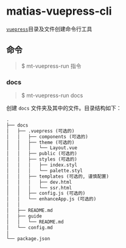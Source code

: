 # matias-vuepress-cli

[`vuepress`](https://vuepress.vuejs.org/zh/guide/directory-structure.html)目录及文件创建命令行工具

## 命令

> $ mt-vuepress-run 指令

### docs

> $ mt-vuepress-run docs

创建 `docs` 文件夹及其中的文件。目录结构如下：
```txt
.
├── docs
│   ├── .vuepress (可选的)
│   │   ├── components (可选的)
│   │   ├── theme (可选的)
│   │   │   └── Layout.vue
│   │   ├── public (可选的)
│   │   ├── styles (可选的)
│   │   │   ├── index.styl
│   │   │   └── palette.styl
│   │   ├── templates (可选的, 谨慎配置)
│   │   │   ├── dev.html
│   │   │   └── ssr.html
│   │   ├── config.js (可选的)
│   │   └── enhanceApp.js (可选的)
│   │ 
│   ├── README.md
│   ├── guide
│   │   └── README.md
│   └── config.md
│ 
└── package.json
```
